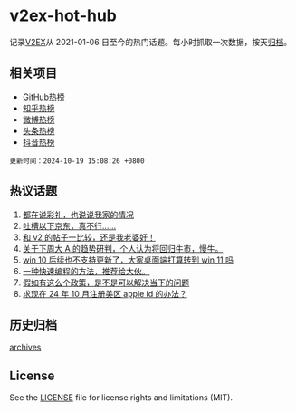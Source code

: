 # v2ex-hot-hub

 记录[V2EX](https://www.v2ex.com/)从 2021-01-06 日至今的热门话题。每小时抓取一次数据，按天[归档](archives)。
 
 ## 相关项目

- [GitHub热榜](https://github.com/snaildev/github-hot-hub)
- [知乎热榜](https://github.com/snaildev/zhihu-hot-hub)
- [微博热榜](https://github.com/snaildev/weibo-hot-hub)
- [头条热榜](https://github.com/snaildev/toutiao-hot-hub)
- [抖音热榜](https://github.com/snaildev/douyin-hot-hub)


 `更新时间：2024-10-19 15:08:26 +0800`

## 热议话题

1. [都在说彩礼，也说说我家的情况](https://www.v2ex.com/t/1081528)
1. [吐槽以下京东，真不行……](https://www.v2ex.com/t/1081655)
1. [和 v2 的帖子一比较，还是我老婆好！](https://www.v2ex.com/t/1081538)
1. [关于下周大 A 的趋势研判，个人认为将回归牛市，慢牛。](https://www.v2ex.com/t/1081545)
1. [win 10 后续也不支持更新了，大家桌面端打算转到 win 11 吗](https://www.v2ex.com/t/1081691)
1. [一种快速编程的方法，推荐给大伙。](https://www.v2ex.com/t/1081537)
1. [假如有这么个政策，是不是可以解决当下的问题](https://www.v2ex.com/t/1081607)
1. [求现在 24 年 10 月注册美区 apple id 的办法？](https://www.v2ex.com/t/1081649)

## 历史归档

[archives](archives)

## License

See the [LICENSE](LICENSE) file for license rights and limitations (MIT).
